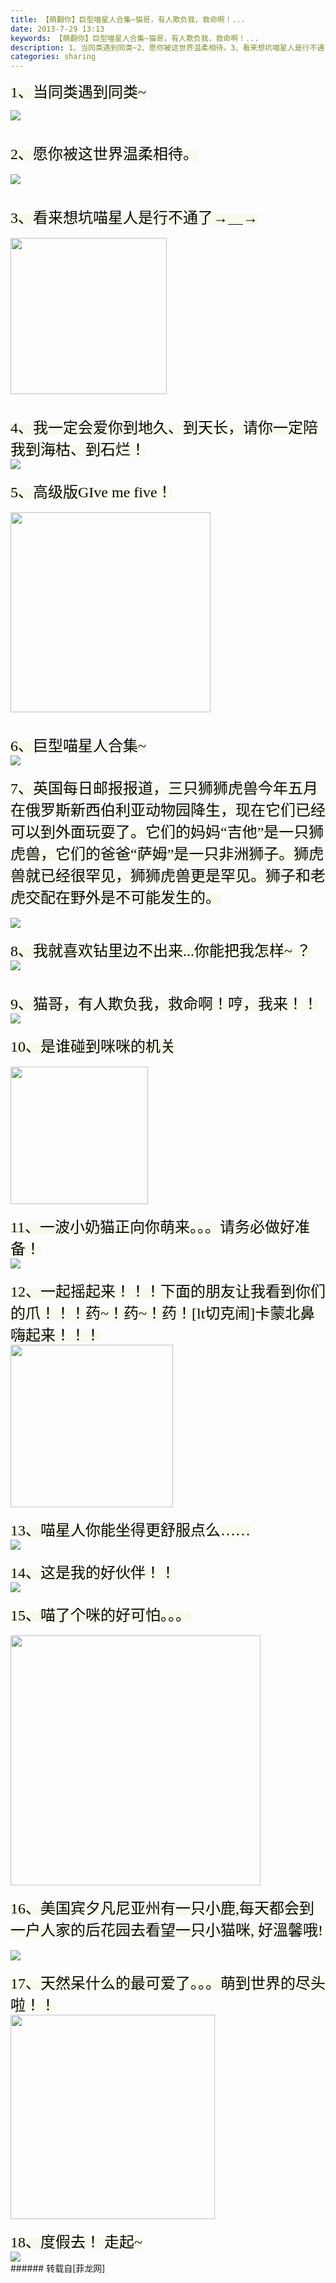 ```yaml
---
title: 【萌翻你】巨型喵星人合集~猫哥，有人欺负我，救命啊！...
date: 2013-7-29 13:13
keywords: 【萌翻你】巨型喵星人合集~猫哥，有人欺负我，救命啊！...
description: 1、当同类遇到同类~2、愿你被这世界温柔相待。3、看来想坑喵星人是行不通了→＿→ 4、我一定会爱你到地久、到天长，请你一定陪我到海枯、到石烂！5、高级版GIve me five！6、巨型喵星人合集~7、英国每日邮报报道，三只狮狮虎兽今年五月在俄罗斯新西伯利亚动物园降生，现在它们已经可以到外面玩耍了。它们的妈妈“吉他”是一只狮虎兽，它们的爸爸“萨姆”是一只非洲狮子。狮虎兽就已经很罕见，狮狮虎兽更是罕见。狮子和老虎交配在野外是不可能发生的。8、我就喜欢钻里边不出来...你能把我怎样~ ？9、猫哥，有人欺负我，救命啊！哼，我来！！10、是谁碰到咪咪的机关11、一波小奶猫正向你萌来。。。请务必做好准备！12、一起摇起来！！！下面的朋友让我看到你们的爪！！！药~！药~！药！[lt切克闹]卡蒙北鼻嗨起来！！！13、喵星人你能坐得更舒服点么……14、这是我的好伙伴！！15、喵了个咪的好可怕。。。16、美国宾夕凡尼亚州有一只小鹿,每天都会到一户人家的后花园去看望一只小猫咪, 好溫馨哦!17、天然呆什么的最可爱了。。。萌到世界的尽头啦！！18、度假去！ 走起~
categories: sharing
---
```

<td class="t_f" id="postmessage_28913">

<font color="#08080"><font style="background-color:rgb(249, 249, 236)"><font face="微软雅黑"><font size="5">1、当同类遇到同类~</font></font></font></font><br/>

<img aid="10299" data-cf-modified-e1028df8525d37d76bc7a3ff-="" file="data/attachment/forum/201307/29/131134u4wbtgeiw4nsdg44.jpg.thumb.jpg" id="aimg_10299" inpost="1" onclick="" onmouseover="" src="http://www.flw.ph/data/attachment/forum/201307/29/131134u4wbtgeiw4nsdg44.jpg" style="cursor:pointer" zoomfile="data/attachment/forum/201307/29/131134u4wbtgeiw4nsdg44.jpg"/>


<br/>
<br/>
<br/>
<font color="#08080"><font style="background-color:rgb(249, 249, 236)"><font face="微软雅黑"><font size="5">2、愿你被这世界温柔相待。</font></font></font></font><br/>
<br/>

<img aid="10300" data-cf-modified-e1028df8525d37d76bc7a3ff-="" file="data/attachment/forum/201307/29/131135vgj42icqvjuurc4k.jpg.thumb.jpg" id="aimg_10300" inpost="1" onclick="" onmouseover="" src="http://www.flw.ph/data/attachment/forum/201307/29/131135vgj42icqvjuurc4k.jpg" style="cursor:pointer" zoomfile="data/attachment/forum/201307/29/131135vgj42icqvjuurc4k.jpg"/>


<br/>
<br/>
<br/>
<font color="#08080"><font style="background-color:rgb(249, 249, 236)"><font face="微软雅黑"><font size="5">3、看来想坑喵星人是行不通了→＿→ </font></font></font></font><br/>
<br/>

<img aid="10301" class="zoom" data-cf-modified-e1028df8525d37d76bc7a3ff-="" file="data/attachment/forum/201307/29/131138b7ct55te6z68k6w2.gif" id="aimg_10301" inpost="1" onclick="" onmouseover="" src="http://www.flw.ph/data/attachment/forum/201307/29/131138b7ct55te6z68k6w2.gif" width="250" zoomfile="data/attachment/forum/201307/29/131138b7ct55te6z68k6w2.gif"/>


<br/>
<br/>
<br/>
<font color="#08080"><font style="background-color:rgb(249, 249, 236)"><font face="微软雅黑"><font size="5">4、我一定会爱你到地久、到天长，请你一定陪我到海枯、到石烂！</font></font></font></font><br/>

<img aid="10302" data-cf-modified-e1028df8525d37d76bc7a3ff-="" file="data/attachment/forum/201307/29/131138xjj1loe8jekrk6xw.jpg.thumb.jpg" id="aimg_10302" inpost="1" onclick="" onmouseover="" src="http://www.flw.ph/data/attachment/forum/201307/29/131138xjj1loe8jekrk6xw.jpg" style="cursor:pointer" zoomfile="data/attachment/forum/201307/29/131138xjj1loe8jekrk6xw.jpg"/>


<br/>
<br/>
<font color="#08080"><font style="background-color:rgb(249, 249, 236)"><font face="微软雅黑"><font size="5">5、高级版GIve me five！</font></font></font></font><br/>
<br/>

<img aid="10303" class="zoom" data-cf-modified-e1028df8525d37d76bc7a3ff-="" file="data/attachment/forum/201307/29/131139ksp0nl1cfof0jdjc.gif" id="aimg_10303" inpost="1" onclick="" onmouseover="" src="http://www.flw.ph/data/attachment/forum/201307/29/131139ksp0nl1cfof0jdjc.gif" width="320" zoomfile="data/attachment/forum/201307/29/131139ksp0nl1cfof0jdjc.gif"/>


<br/>
<br/>
<br/>
<font color="#08080"><font style="background-color:rgb(249, 249, 236)"><font face="微软雅黑"><font size="5">6、巨型喵星人合集~</font></font></font></font><br/>

<img aid="10304" data-cf-modified-e1028df8525d37d76bc7a3ff-="" file="data/attachment/forum/201307/29/131140pg75swnw1aa3onuo.jpg.thumb.jpg" id="aimg_10304" inpost="1" onclick="" onmouseover="" src="http://www.flw.ph/data/attachment/forum/201307/29/131140pg75swnw1aa3onuo.jpg" style="cursor:pointer" zoomfile="data/attachment/forum/201307/29/131140pg75swnw1aa3onuo.jpg"/>


<br/>
<br/>
<font color="#08080"><font style="background-color:rgb(249, 249, 236)"><font face="微软雅黑"><font size="5">7、英国每日邮报报道，三只狮狮虎兽今年五月在俄罗斯新西伯利亚动物园降生，现在它们已经可以到外面玩耍了。它们的妈妈“吉他”是一只狮虎兽，它们的爸爸“萨姆”是一只非洲狮子。狮虎兽就已经很罕见，狮狮虎兽更是罕见。狮子和老虎交配在野外是不可能发生的。</font></font></font></font><br/>
<br/>

<img aid="10305" data-cf-modified-e1028df8525d37d76bc7a3ff-="" file="data/attachment/forum/201307/29/131141pybxehhzdo0119hz.jpg.thumb.jpg" id="aimg_10305" inpost="1" onclick="" onmouseover="" src="http://www.flw.ph/data/attachment/forum/201307/29/131141pybxehhzdo0119hz.jpg" style="cursor:pointer" zoomfile="data/attachment/forum/201307/29/131141pybxehhzdo0119hz.jpg"/>


<br/>
<br/>
<font color="#08080"><font style="background-color:rgb(249, 249, 236)"><font face="微软雅黑"><font size="5">8、我就喜欢钻里边不出来...你能把我怎样~ ？</font></font></font></font><br/>

<img aid="10306" data-cf-modified-e1028df8525d37d76bc7a3ff-="" file="data/attachment/forum/201307/29/131141u351e5dggl3gu308.jpg.thumb.jpg" id="aimg_10306" inpost="1" onclick="" onmouseover="" src="http://www.flw.ph/data/attachment/forum/201307/29/131141u351e5dggl3gu308.jpg" style="cursor:pointer" zoomfile="data/attachment/forum/201307/29/131141u351e5dggl3gu308.jpg"/>


<br/>
<br/>
<br/>
<font color="#08080"><font style="background-color:rgb(249, 249, 236)"><font face="微软雅黑"><font size="5">9、猫哥，有人欺负我，救命啊！哼，我来！！</font></font></font></font><br/>

<img aid="10307" data-cf-modified-e1028df8525d37d76bc7a3ff-="" file="data/attachment/forum/201307/29/131141y6uueweuxtx6scx6.jpg.thumb.jpg" id="aimg_10307" inpost="1" onclick="" onmouseover="" src="http://www.flw.ph/data/attachment/forum/201307/29/131141y6uueweuxtx6scx6.jpg" style="cursor:pointer" zoomfile="data/attachment/forum/201307/29/131141y6uueweuxtx6scx6.jpg"/>


<br/>
<br/>
<font color="#08080"><font style="background-color:rgb(249, 249, 236)"><font face="微软雅黑"><font size="5">10、是谁碰到咪咪的机关</font></font></font></font><br/>
<br/>

<img aid="10308" class="zoom" data-cf-modified-e1028df8525d37d76bc7a3ff-="" file="data/attachment/forum/201307/29/131142imcdjqdy6p4556sd.gif" id="aimg_10308" inpost="1" onclick="" onmouseover="" src="http://www.flw.ph/data/attachment/forum/201307/29/131142imcdjqdy6p4556sd.gif" width="220" zoomfile="data/attachment/forum/201307/29/131142imcdjqdy6p4556sd.gif"/>


<br/>
<br/>
<font color="#08080"><font style="background-color:rgb(249, 249, 236)"><font face="微软雅黑"><font size="5">11、一波小奶猫正向你萌来。。。请务必做好准备！</font></font></font></font><br/>

<img aid="10309" data-cf-modified-e1028df8525d37d76bc7a3ff-="" file="data/attachment/forum/201307/29/131143ls7m7z7mahc0wcvb.jpg.thumb.jpg" id="aimg_10309" inpost="1" onclick="" onmouseover="" src="http://www.flw.ph/data/attachment/forum/201307/29/131143ls7m7z7mahc0wcvb.jpg" style="cursor:pointer" zoomfile="data/attachment/forum/201307/29/131143ls7m7z7mahc0wcvb.jpg"/>


<br/>
<br/>
<font color="#08080"><font style="background-color:rgb(249, 249, 236)"><font face="微软雅黑"><font size="5">12、一起摇起来！！！下面的朋友让我看到你们的爪！！！药~！药~！药！[lt切克闹]卡蒙北鼻嗨起来！！！</font></font></font></font><br/>

<img aid="10310" class="zoom" data-cf-modified-e1028df8525d37d76bc7a3ff-="" file="data/attachment/forum/201307/29/131144cogfdd6myvy6dvm4.gif" id="aimg_10310" inpost="1" onclick="" onmouseover="" src="http://www.flw.ph/data/attachment/forum/201307/29/131144cogfdd6myvy6dvm4.gif" width="260" zoomfile="data/attachment/forum/201307/29/131144cogfdd6myvy6dvm4.gif"/>


<br/>
<br/>
<font color="#08080"><font style="background-color:rgb(249, 249, 236)"><font face="微软雅黑"><font size="5">13、喵星人你能坐得更舒服点么……</font></font></font></font><br/>

<img aid="10311" data-cf-modified-e1028df8525d37d76bc7a3ff-="" file="data/attachment/forum/201307/29/131145g042fszm0f28s659.jpg.thumb.jpg" id="aimg_10311" inpost="1" onclick="" onmouseover="" src="http://www.flw.ph/data/attachment/forum/201307/29/131145g042fszm0f28s659.jpg" style="cursor:pointer" zoomfile="data/attachment/forum/201307/29/131145g042fszm0f28s659.jpg"/>


<br/>
<br/>
<font color="#08080"><font style="background-color:rgb(249, 249, 236)"><font face="微软雅黑"><font size="5">14、这是我的好伙伴！！</font></font></font></font><br/>

<img aid="10312" data-cf-modified-e1028df8525d37d76bc7a3ff-="" file="data/attachment/forum/201307/29/131145mvlstl9mm9t5w955.jpg.thumb.jpg" id="aimg_10312" inpost="1" onclick="" onmouseover="" src="http://www.flw.ph/data/attachment/forum/201307/29/131145mvlstl9mm9t5w955.jpg" style="cursor:pointer" zoomfile="data/attachment/forum/201307/29/131145mvlstl9mm9t5w955.jpg"/>


<br/>
<br/>
<font color="#08080"><font style="background-color:rgb(249, 249, 236)"><font face="微软雅黑"><font size="5">15、喵了个咪的好可怕。。。</font></font></font></font><br/>
<br/>

<img aid="10313" class="zoom" data-cf-modified-e1028df8525d37d76bc7a3ff-="" file="data/attachment/forum/201307/29/131147nikfqqf9lk3vvvb2.gif" id="aimg_10313" inpost="1" onclick="" onmouseover="" src="http://www.flw.ph/data/attachment/forum/201307/29/131147nikfqqf9lk3vvvb2.gif" width="400" zoomfile="data/attachment/forum/201307/29/131147nikfqqf9lk3vvvb2.gif"/>


<br/>
<br/>
<font color="#08080"><font style="background-color:rgb(249, 249, 236)"><font face="微软雅黑"><font size="5">16、美国宾夕凡尼亚州有一只小鹿,每天都会到一户人家的后花园去看望一只小猫咪, 好溫馨哦!</font></font></font></font><br/>
<br/>

<img aid="10314" data-cf-modified-e1028df8525d37d76bc7a3ff-="" file="data/attachment/forum/201307/29/131148jhi42ofr2h9iasa4.jpg.thumb.jpg" id="aimg_10314" inpost="1" onclick="" onmouseover="" src="http://www.flw.ph/data/attachment/forum/201307/29/131148jhi42ofr2h9iasa4.jpg" style="cursor:pointer" zoomfile="data/attachment/forum/201307/29/131148jhi42ofr2h9iasa4.jpg"/>


<br/>
<br/>
<font color="#08080"><font style="background-color:rgb(249, 249, 236)"><font face="微软雅黑"><font size="5">17、天然呆什么的最可爱了。。。萌到世界的尽头啦！！</font></font></font></font><br/>

<img aid="10315" class="zoom" data-cf-modified-e1028df8525d37d76bc7a3ff-="" file="data/attachment/forum/201307/29/131152lbfgzrk0lbf0lk4c.gif" id="aimg_10315" inpost="1" onclick="" onmouseover="" src="http://www.flw.ph/data/attachment/forum/201307/29/131152lbfgzrk0lbf0lk4c.gif" width="327" zoomfile="data/attachment/forum/201307/29/131152lbfgzrk0lbf0lk4c.gif"/>


<br/>
<br/>
<font color="#08080"><font style="background-color:rgb(249, 249, 236)"><font face="微软雅黑"><font size="5">18、度假去！ 走起~</font></font></font></font><br/>

<img aid="10316" data-cf-modified-e1028df8525d37d76bc7a3ff-="" file="data/attachment/forum/201307/29/131152el2vv8jj8kvj69j4.jpg.thumb.jpg" id="aimg_10316" inpost="1" onclick="" onmouseover="" src="http://www.flw.ph/data/attachment/forum/201307/29/131152el2vv8jj8kvj69j4.jpg" style="cursor:pointer" zoomfile="data/attachment/forum/201307/29/131152el2vv8jj8kvj69j4.jpg"/>


<br/>
</td>
###### 转载自[菲龙网]
